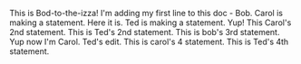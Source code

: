 This is Bod-to-the-izza!
I'm adding my first line to this doc - Bob.
Carol is making a statement.  Here it is.
Ted is making a statement. Yup!
This Carol's 2nd statement.
This is Ted's 2nd statement.
This is bob's 3rd statement.
Yup now I'm Carol.
Ted's edit.
This is carol's 4 statement.
This is Ted's 4th statement.
